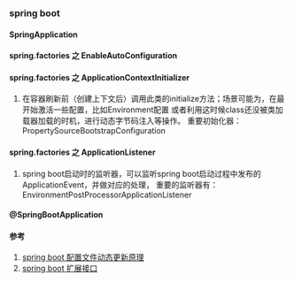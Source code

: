 ### spring boot 
#### SpringApplication

#### spring.factories 之 EnableAutoConfiguration

#### spring.factories 之 ApplicationContextInitializer
1. 在容器刷新前（创建上下文后）调用此类的initialize方法；场景可能为，在最开始激活一些配置，比如Environment配置
或者利用这时候class还没被类加载器加载的时机，进行动态字节码注入等操作。
重要初始化器：PropertySourceBootstrapConfiguration
#### spring.factories 之 ApplicationListener
1. spring boot启动时的监听器，可以监听spring boot启动过程中发布的ApplicationEvent，并做对应的处理，
重要的监听器有：EnvironmentPostProcessorApplicationListener

#### @SpringBootApplication


#### 参考
1. [spring boot 配置文件动态更新原理](https://www.cnblogs.com/hankuikui/p/12084193.html)
1. [spring boot 扩展接口](https://zhuanlan.zhihu.com/p/266126121)
